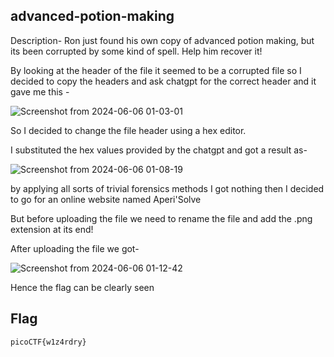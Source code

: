 ## advanced-potion-making
Description- Ron just found his own copy of advanced potion making, but its been corrupted by some kind of spell. Help him recover it! 

By looking at the header of the file it seemed to be a corrupted file so I decided to copy the headers and ask chatgpt for the correct header and it gave me this -

![Screenshot from 2024-06-06 01-03-01](https://github.com/Wizzy2323/CSOC-2024/assets/159465554/807b5f4a-fd44-4108-ae5e-8ccbdca12b45)

So I decided to change the file header using a hex editor.

I substituted the hex values provided by the chatgpt and got a result as-

![Screenshot from 2024-06-06 01-08-19](https://github.com/Wizzy2323/CSOC-2024/assets/159465554/15fba295-ff4a-4a34-a6e6-ee9d52b8df6c)

by applying all sorts of trivial forensics methods I got nothing then I decided to go for an online website named Aperi'Solve 

But before uploading the file we need to rename the file and add the .png extension at its end!

After uploading the file we got-

![Screenshot from 2024-06-06 01-12-42](https://github.com/Wizzy2323/CSOC-2024/assets/159465554/ed9bf63d-9e80-42c5-a21c-ba89953dd3cf)

Hence the flag can be clearly seen 
## Flag
```
picoCTF{w1z4rdry}
```

